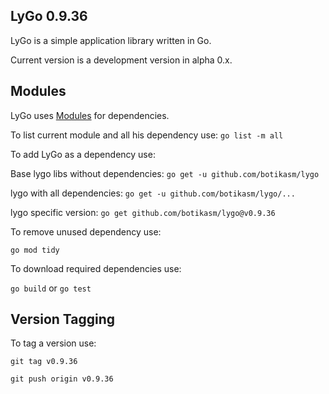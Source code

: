 LyGo 0.9.36
-

LyGo is a simple application library written in Go.

Current version is a development version in alpha 0.x.

Modules
-

LyGo uses [Modules](https://blog.golang.org/using-go-modules) for dependencies.

To list current module and all his dependency use:
`go list -m all`

To add LyGo as a dependency use:

Base lygo libs without dependencies:
`go get -u github.com/botikasm/lygo`

lygo with all dependencies: 
`go get -u github.com/botikasm/lygo/...`

lygo specific version: 
`go get github.com/botikasm/lygo@v0.9.36`

To remove unused dependency use:

`go mod tidy`

To download required dependencies use:

`go build` or `go test`

Version Tagging
-
To tag a version use:

`git tag v0.9.36` 

`git push origin v0.9.36`